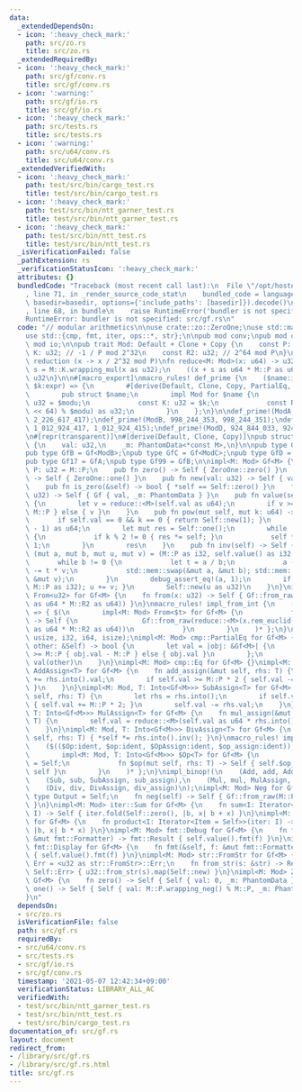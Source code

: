 ```yaml
---
data:
  _extendedDependsOn:
  - icon: ':heavy_check_mark:'
    path: src/zo.rs
    title: src/zo.rs
  _extendedRequiredBy:
  - icon: ':heavy_check_mark:'
    path: src/gf/conv.rs
    title: src/gf/conv.rs
  - icon: ':warning:'
    path: src/gf/io.rs
    title: src/gf/io.rs
  - icon: ':heavy_check_mark:'
    path: src/tests.rs
    title: src/tests.rs
  - icon: ':warning:'
    path: src/u64/conv.rs
    title: src/u64/conv.rs
  _extendedVerifiedWith:
  - icon: ':heavy_check_mark:'
    path: test/src/bin/cargo_test.rs
    title: test/src/bin/cargo_test.rs
  - icon: ':heavy_check_mark:'
    path: test/src/bin/ntt_garner_test.rs
    title: test/src/bin/ntt_garner_test.rs
  - icon: ':heavy_check_mark:'
    path: test/src/bin/ntt_test.rs
    title: test/src/bin/ntt_test.rs
  _isVerificationFailed: false
  _pathExtension: rs
  _verificationStatusIcon: ':heavy_check_mark:'
  attributes: {}
  bundledCode: "Traceback (most recent call last):\n  File \"/opt/hostedtoolcache/Python/3.9.5/x64/lib/python3.9/site-packages/onlinejudge_verify/documentation/build.py\"\
    , line 71, in _render_source_code_stat\n    bundled_code = language.bundle(stat.path,\
    \ basedir=basedir, options={'include_paths': [basedir]}).decode()\n  File \"/opt/hostedtoolcache/Python/3.9.5/x64/lib/python3.9/site-packages/onlinejudge_verify/languages/user_defined.py\"\
    , line 68, in bundle\n    raise RuntimeError('bundler is not specified: {}'.format(path.as_posix()))\n\
    RuntimeError: bundler is not specified: src/gf.rs\n"
  code: "// modular arithmetics\n\nuse crate::zo::ZeroOne;\nuse std::marker::PhantomData;\n\
    use std::{cmp, fmt, iter, ops::*, str};\n\npub mod conv;\npub mod dynamic;\npub\
    \ mod io;\n\npub trait Mod: Default + Clone + Copy {\n    const P: u32;\n    const\
    \ K: u32; // -1 / P mod 2^32\n    const R2: u32; // 2^64 mod P\n}\n\n// montgomery\
    \ reduction (x -> x / 2^32 mod P)\nfn reduce<M: Mod>(x: u64) -> u32 {\n    let\
    \ s = M::K.wrapping_mul(x as u32);\n    ((x + s as u64 * M::P as u64) >> 32) as\
    \ u32\n}\n\n#[macro_export]\nmacro_rules! def_prime {\n    ($name:ident, $modu:expr,\
    \ $k:expr) => {\n        #[derive(Default, Clone, Copy, PartialEq, Eq, Debug)]\n\
    \        pub struct $name;\n        impl Mod for $name {\n            const P:\
    \ u32 = $modu;\n            const K: u32 = $k;\n            const R2: u32 = ((1_u128\
    \ << 64) % $modu) as u32;\n        }\n    };\n}\n\ndef_prime!(ModA, 1_000_000_007,\
    \ 2_226_617_417);\ndef_prime!(ModB, 998_244_353, 998_244_351);\ndef_prime!(ModC,\
    \ 1_012_924_417, 1_012_924_415);\ndef_prime!(ModD, 924_844_033, 924_844_031);\n\
    \n#[repr(transparent)]\n#[derive(Default, Clone, Copy)]\npub struct Gf<M: Mod>\
    \ {\n    val: u32,\n    _m: PhantomData<*const M>,\n}\n\npub type GfA = Gf<ModA>;\n\
    pub type GfB = Gf<ModB>;\npub type GfC = Gf<ModC>;\npub type GfD = Gf<ModD>;\n\
    pub type Gf17 = GfA;\npub type Gf99 = GfB;\n\nimpl<M: Mod> Gf<M> {\n    pub const\
    \ P: u32 = M::P;\n    pub fn zero() -> Self { ZeroOne::zero() }\n    pub fn one()\
    \ -> Self { ZeroOne::one() }\n    pub fn new(val: u32) -> Self { val.into() }\n\
    \    pub fn is_zero(&self) -> bool { *self == Self::zero() }\n    fn from_raw(val:\
    \ u32) -> Self { Gf { val, _m: PhantomData } }\n    pub fn value(self) -> u32\
    \ {\n        let v = reduce::<M>(self.val as u64);\n        if v >= M::P { v -\
    \ M::P } else { v }\n    }\n    pub fn pow(mut self, mut k: u64) -> Self {\n \
    \       if self.val == 0 && k == 0 { return Self::new(1); }\n        k %= (M::P\
    \ - 1) as u64;\n        let mut res = Self::one();\n        while !k.is_zero()\
    \ {\n            if k % 2 != 0 { res *= self; }\n            self *= self; k >>=\
    \ 1;\n        }\n        res\n    }\n    pub fn inv(self) -> Self {\n        let\
    \ (mut a, mut b, mut u, mut v) = (M::P as i32, self.value() as i32, 0, 1);\n \
    \       while b != 0 {\n            let t = a / b;\n            a -= t * b; u\
    \ -= t * v;\n            std::mem::swap(&mut a, &mut b); std::mem::swap(&mut u,\
    \ &mut v);\n        }\n        debug_assert_eq!(a, 1);\n        if u < 0 { debug_assert_eq!(v,\
    \ M::P as i32); u += v; }\n        Self::new(u as u32)\n    }\n}\nimpl<M: Mod>\
    \ From<u32> for Gf<M> {\n    fn from(x: u32) -> Self { Gf::from_raw(reduce::<M>(x\
    \ as u64 * M::R2 as u64)) }\n}\nmacro_rules! impl_from_int {\n    ($($t:ty),*)\
    \ => { $(\n        impl<M: Mod> From<$t> for Gf<M> {\n            fn from(x: $t)\
    \ -> Self {\n                Gf::from_raw(reduce::<M>(x.rem_euclid(M::P as _)\
    \ as u64 * M::R2 as u64))\n            }\n        }\n    )* };\n}\nimpl_from_int!(u64,\
    \ usize, i32, i64, isize);\nimpl<M: Mod> cmp::PartialEq for Gf<M> {\n    fn eq(&self,\
    \ other: &Self) -> bool {\n        let val = |obj: &Gf<M>| {\n            if obj.val\
    \ >= M::P { obj.val - M::P } else { obj.val }\n        };\n        val(self) ==\
    \ val(other)\n    }\n}\nimpl<M: Mod> cmp::Eq for Gf<M> {}\nimpl<M: Mod, T: Into<Gf<M>>>\
    \ AddAssign<T> for Gf<M> {\n    fn add_assign(&mut self, rhs: T) {\n        self.val\
    \ += rhs.into().val;\n        if self.val >= M::P * 2 { self.val -= M::P * 2;\
    \ }\n    }\n}\nimpl<M: Mod, T: Into<Gf<M>>> SubAssign<T> for Gf<M> {\n    fn sub_assign(&mut\
    \ self, rhs: T) {\n        let rhs = rhs.into();\n        if self.val < rhs.val\
    \ { self.val += M::P * 2; }\n        self.val -= rhs.val;\n    }\n}\nimpl<M: Mod,\
    \ T: Into<Gf<M>>> MulAssign<T> for Gf<M> {\n    fn mul_assign(&mut self, rhs:\
    \ T) {\n        self.val = reduce::<M>(self.val as u64 * rhs.into().val as u64);\n\
    \    }\n}\nimpl<M: Mod, T: Into<Gf<M>>> DivAssign<T> for Gf<M> {\n    fn div_assign(&mut\
    \ self, rhs: T) { *self *= rhs.into().inv(); }\n}\nmacro_rules! impl_binop {\n\
    \    ($(($Op:ident, $op:ident, $OpAssign:ident, $op_assign:ident)),*) => { $(\n\
    \        impl<M: Mod, T: Into<Gf<M>>> $Op<T> for Gf<M> {\n            type Output\
    \ = Self;\n            fn $op(mut self, rhs: T) -> Self { self.$op_assign(rhs);\
    \ self }\n        }\n    )* };\n}\nimpl_binop!(\n    (Add, add, AddAssign, add_assign),\n\
    \    (Sub, sub, SubAssign, sub_assign),\n    (Mul, mul, MulAssign, mul_assign),\n\
    \    (Div, div, DivAssign, div_assign)\n);\nimpl<M: Mod> Neg for Gf<M> {\n   \
    \ type Output = Self;\n    fn neg(self) -> Self { Gf::from_raw(M::P * 2 - self.val)\
    \ }\n}\nimpl<M: Mod> iter::Sum for Gf<M> {\n    fn sum<I: Iterator<Item = Self>>(iter:\
    \ I) -> Self { iter.fold(Self::zero(), |b, x| b + x) }\n}\nimpl<M: Mod> iter::Product\
    \ for Gf<M> {\n    fn product<I: Iterator<Item = Self>>(iter: I) -> Self { iter.fold(Self::one(),\
    \ |b, x| b * x) }\n}\nimpl<M: Mod> fmt::Debug for Gf<M> {\n    fn fmt(&self, f:\
    \ &mut fmt::Formatter) -> fmt::Result { self.value().fmt(f) }\n}\nimpl<M: Mod>\
    \ fmt::Display for Gf<M> {\n    fn fmt(&self, f: &mut fmt::Formatter) -> fmt::Result\
    \ { self.value().fmt(f) }\n}\nimpl<M: Mod> str::FromStr for Gf<M> {\n    type\
    \ Err = <u32 as str::FromStr>::Err;\n    fn from_str(s: &str) -> Result<Self,\
    \ Self::Err> { u32::from_str(s).map(Self::new) }\n}\nimpl<M: Mod> ZeroOne for\
    \ Gf<M> {\n    fn zero() -> Self { Self { val: 0, _m: PhantomData } }\n    fn\
    \ one() -> Self { Self { val: M::P.wrapping_neg() % M::P, _m: PhantomData } }\n\
    }\n"
  dependsOn:
  - src/zo.rs
  isVerificationFile: false
  path: src/gf.rs
  requiredBy:
  - src/u64/conv.rs
  - src/tests.rs
  - src/gf/io.rs
  - src/gf/conv.rs
  timestamp: '2021-05-07 12:42:34+09:00'
  verificationStatus: LIBRARY_ALL_AC
  verifiedWith:
  - test/src/bin/ntt_garner_test.rs
  - test/src/bin/ntt_test.rs
  - test/src/bin/cargo_test.rs
documentation_of: src/gf.rs
layout: document
redirect_from:
- /library/src/gf.rs
- /library/src/gf.rs.html
title: src/gf.rs
---
```


